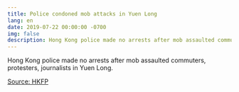 ```yaml
---
title: Police condoned mob attacks in Yuen Long
lang: en
date: 2019-07-22 00:00:00 -0700
img: false
description: Hong Kong police made no arrests after mob assaulted commuters, protesters, journalists in Yuen Long.
---
```



Hong Kong police made no arrests after mob assaulted commuters, protesters, journalists in Yuen Long.

[Source: HKFP](https://www.hongkongfp.com/2019/07/22/hong-kong-police-made-no-arrests-mob-assaulted-commuters-protesters-journalists-yuen-long/)